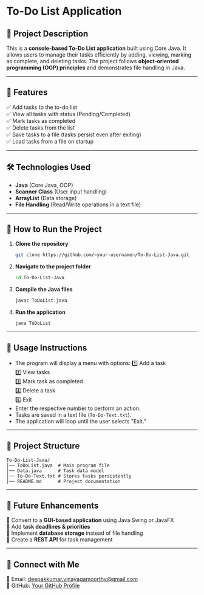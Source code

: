 # To-Do List Application

## 📌 Project Description
This is a **console-based To-Do List application** built using Core Java. It allows users to manage their tasks efficiently by adding, viewing, marking as complete, and deleting tasks. The project follows **object-oriented programming (OOP) principles** and demonstrates file handling in Java.

---

## 🎯 Features
✅ Add tasks to the to-do list  
✅ View all tasks with status (Pending/Completed)  
✅ Mark tasks as completed  
✅ Delete tasks from the list  
✅ Save tasks to a file (tasks persist even after exiting)  
✅ Load tasks from a file on startup  

---

## 🛠 Technologies Used
- **Java** (Core Java, OOP)
- **Scanner Class** (User input handling)
- **ArrayList** (Data storage)
- **File Handling** (Read/Write operations in a text file)

---

## 🚀 How to Run the Project
1. **Clone the repository**
   ```sh
   git clone https://github.com/<your-username>/To-Do-List-Java.git
   ```
2. **Navigate to the project folder**
   ```sh
   cd To-Do-List-Java
   ```
3. **Compile the Java files**
   ```sh
   javac ToDoList.java
   ```
4. **Run the application**
   ```sh
   java ToDoList
   ```

---

## 📌 Usage Instructions
- The program will display a menu with options:
  1️⃣ Add a task  
  2️⃣ View tasks  
  3️⃣ Mark task as completed  
  4️⃣ Delete a task  
  5️⃣ Exit  
- Enter the respective number to perform an action.
- Tasks are saved in a text file (`To-Do-Text.txt`).
- The application will loop until the user selects "Exit."

---

## 📂 Project Structure
```
To-Do-List-Java/
│── ToDoList.java  # Main program file
│── Data.java      # Task data model
│── To-Do-Text.txt # Stores tasks persistently
│── README.md      # Project documentation
```

---

## 🎯 Future Enhancements
🔹 Convert to a **GUI-based application** using Java Swing or JavaFX  
🔹 Add **task deadlines & priorities**  
🔹 Implement **database storage** instead of file handling  
🔹 Create a **REST API** for task management  

---

## 🔗 Connect with Me
📧 Email: deepakkumar.vinayagamoorthy@gmail.com  
🔗 GitHub: [Your GitHub Profile](https://github.com/deepakkumar0504)  

